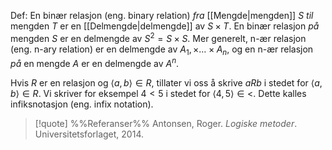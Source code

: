 Def:
En binær relasjon (eng. binary relation) _fra_ [[Mengde|mengden]] $S$ _til_ mengden $T$ er en [[Delmengde|delmengde]] av $S\times T.$ En binær relasjon _på_ mengden $S$ er en delmengde av $S^2=S\times S.$ Mer generelt, n-ær relasjon (eng. n-ary relation) er en delmengde av $A_1,\times\ldots\times A_n$, og en n-ær relasjon _på_ en mengde $A$ er en delmengde av $A^n$.

Hvis $R$ er en relasjon og $\langle a,b\rangle\in R$, tillater vi oss å skrive $aRb$ i stedet for $\langle a,b\rangle\in R$. Vi skriver for eksempel $4<5$ i stedet for $\langle 4,5 \rangle\in<$. Dette kalles infiksnotasjon (eng. infix notation).

> [!quote] %%Referanser%%
Antonsen, Roger. *Logiske metoder*. Universitetsforlaget, 2014.